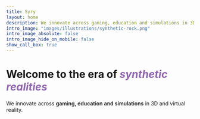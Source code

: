 ```yaml
---
title: Syry
layout: home
description: We innovate across gaming, education and simulations in 3D and virtual reality.
intro_image: "images/illustrations/synthetic-rock.png"
intro_image_absolute: false
intro_image_hide_on_mobile: false
show_call_box: true
---
```


# Welcome to the era of *<span style="color:#9065b0">synthetic realities</span>*

We innovate across <strong style="font-weight: 600;">gaming, education and simulations</strong> in 3D and virtual reality.
